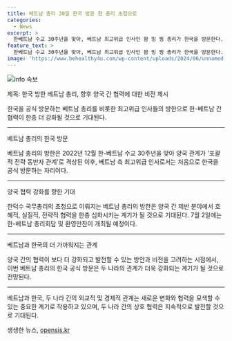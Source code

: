 ```yaml
---
title: 베트남 총리 30일 한국 방문 한 총리 초청으로
categories:
  - News
excerpt: >
  한베트남 수교 30주년을 맞아, 베트남 최고위급 인사인 팜 밍 찡 총리가 한국을 방문한다. 한베트남 관계는 포괄적 전략 동반자 관계로 격상되면서, 찡 총리는 이번 방한이 양국 간 협력을 한층 심화시킬 것으로 기대된다. 한국 총리 초청으로 열리는 찡 총리의 방한은 주목받을 전망이며, 한베트남 총리회담 및 환영만찬이 예정되어 있다.
feature_text: >
  한베트남 수교 30주년을 맞아, 베트남 최고위급 인사인 팜 밍 찡 총리가 한국을 방문한다. 한베트남 관계는 포괄적 전략 동반자 관계로 격상되면서, 찡 총리는 이번 방한이 양국 간 협력을 한층 심화시킬 것으로 기대된다. 한국 총리 초청으로 열리는 찡 총리의 방한은 주목받을 전망이며, 한베트남 총리회담 및 환영만찬이 예정되어 있다.
image: 'https://www.behealthy4u.com/wp-content/uploads/2024/06/unnamed-file.png'
---
```


<p><img src="https://www.behealthy4u.com/wp-content/uploads/2024/06/unnamed-file.png" alt="info 속보" /></p>

<p>제목: 한국 방한 베트남 총리, 향후 양국 간 협력에 대한 비전 제시</p>

<p>한국을 공식 방문하는 베트남 총리를 비롯한 최고위급 인사들의 방한으로 한-베트남 간 협력이 한층 더 강화될 것으로 기대된다.</p>

<hr />

<p>베트남 총리의 한국 방문</p>

<p>베트남 총리의 방한은 2022년 12월 한-베트남 수교 30주년을 맞아 양국 관계가 '포괄적 전략 동반자 관계'로 격상된 이후, 베트남 측 최고위급 인사로서는 처음으로 한국을 공식 방문하는 자리이다. </p>

<hr />

<p>양국 협력 강화를 향한 기대</p>

<p>한덕수 국무총리의 초청으로 이뤄지는 베트남 총리의 방한은 양국 간 제반 분야에서 호혜적, 실질적, 전략적 협력을 한층 심화시키는 계기가 될 것으로 기대된다. 7월 2일에는 한-베트남 총리회담 및 환영만찬이 개최될 예정이다. </p>

<hr />

<p>베트남과 한국의 더 가까워지는 관계</p>

<p>양국 간의 협력이 보다 더 강화되고 발전할 수 있는 방안과 비전을 고려하는 시점에서, 이번 베트남 총리의 한국 공식 방문은 두 나라의 관계가 더욱 강화되는 계기가 될 것으로 전망된다. </p>

<hr />

<p>베트남과 한국, 두 나라 간의 외교적 및 경제적 관계는 새로운 변화와 협력을 모색할 수 있는 중요한 계기로 작용하고 있으며, 두 나라 간의 상호 협력은 지속적으로 발전할 것으로 기대된다.</p>
생생한 뉴스, <a href="https://opensis.kr" rel="dofollow">opensis.kr</a>


